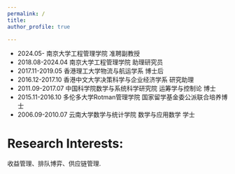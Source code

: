 ```yaml
---
permalink: /
title: 
author_profile: true

---
```



- 2024.05- 南京大学工程管理学院 准聘副教授
- 2018.08-2024.04 南京大学工程管理学院 助理研究员
- 2017.11-2019.05 香港理工大学物流与航运学系 博士后
- 2016.12-2017.10 香港中文大学决策科学与企业经济学系 研究助理
- 2011.09-2017.07 中国科学院数学与系统科学研究院 运筹学与控制论 博士
- 2015.11-2016.10 多伦多大学Rotman管理学院 国家留学基金委公派联合培养博士
- 2006.09-2010.07 云南大学数学与统计学院 数学与应用数学 学士

**Research Interests**:
======

收益管理、排队博弈、供应链管理.
